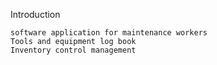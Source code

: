 Introduction

    software application for maintenance workers
    Tools and equipment log book
    Inventory control management 

